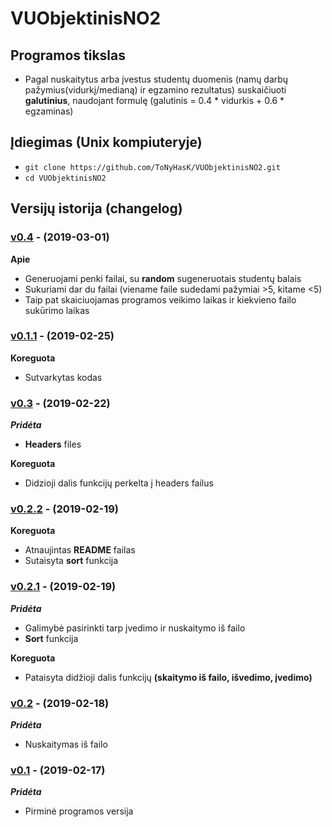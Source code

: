 # VUObjektinisNO2

## Programos tikslas

- Pagal nuskaitytus arba įvestus studentų duomenis (namų darbų pažymius(vidurkį/medianą) ir egzamino rezultatus) suskaičiuoti **galutinius**, naudojant formulę (galutinis = 0.4 * vidurkis + 0.6 * egzaminas) 

## Įdiegimas (Unix kompiuteryje) 

- `git clone https://github.com/ToNyHasK/VUObjektinisNO2.git`
- `cd VUObjektinisNO2`

## Versijų istorija (changelog)

### [v0.4](https://github.com/ToNyHasK/VUObjektinisNO2/releases/tag/v0.4) - (2019-03-01)

**Apie**

- Generuojami penki failai, su **random** sugeneruotais studentų balais
- Sukuriami dar du failai (viename faile sudedami pažymiai >5, kitame <5)
- Taip pat skaiciuojamas programos veikimo laikas ir kiekvieno failo sukūrimo laikas

### [v0.1.1](https://github.com/ToNyHasK/VUObjektinisNO2/releases/tag/v0.1.1) - (2019-02-25)

**Koreguota**

- Sutvarkytas kodas

### [v0.3](https://github.com/ToNyHasK/VUObjektinisNO2/releases/tag/v0.3) - (2019-02-22)

***Pridėta***

- **Headers** files

**Koreguota**

- Didzioji dalis funkcijų perkelta į headers failus

### [v0.2.2](https://github.com/ToNyHasK/VUObjektinisNO2/releases/tag/v0.2.2) - (2019-02-19)

**Koreguota**

- Atnaujintas **README** failas
- Sutaisyta **sort** funkcija

### [v0.2.1](https://github.com/ToNyHasK/VUObjektinisNO2/releases/tag/v0.2.1) - (2019-02-19)

***Pridėta***

- Galimybė pasirinkti tarp įvedimo ir nuskaitymo iš failo
- **Sort** funkcija

**Koreguota**

- Pataisyta didžioji dalis funkcijų **(skaitymo iš failo, išvedimo, įvedimo)**

### [v0.2](https://github.com/ToNyHasK/VUObjektinisNO2/releases/tag/v0.2) - (2019-02-18)

***Pridėta***

- Nuskaitymas iš failo

### [v0.1](https://github.com/ToNyHasK/VUObjektinisNO2/releases/tag/v0.1) - (2019-02-17)

***Pridėta***

- Pirminė programos versija
